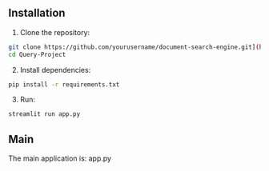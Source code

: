 ## Installation

1. Clone the repository:
```bash
git clone https://github.com/yourusername/document-search-engine.git](https://github.com/asif-mursalin/Query-Project
cd Query-Project
```

2. Install dependencies:
```bash
pip install -r requirements.txt
```

3. Run:
```bash
streamlit run app.py
```

## Main
The main application is: app.py
